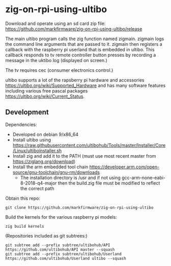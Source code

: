 # zig-on-rpi-using-ultibo

Download and operate using an sd card zip file: https://github.com/markfirmware/zig-on-rpi-using-ultibo/release

The main ultibo program calls the zig function named zigmain.
zigmain logs the command line arguments that are passed to it.
zigmain then registers a callback with the raspberry pi userland that is embedded in ultibo.
This callback responds to tv remote controller button presses by recording a message in the uktibo log (displayed on screen.)

The tv requires cec (consumer electronics control.)

ultibo supports a lot of the rapsberry pi hardware and accessories https://ultibo.org/wiki/Supported_Hardware and has many software features including various free pascal packages https://ultibo.org/wiki/Current_Status.

## Development

Dependencies:

 * Developed on debian 9/x86_64
 * Install ultibo using https://raw.githubusercontent.com/ultibohub/Tools/master/Installer/Core/Linux/ultiboinstaller.sh
 * Install zig and add it to the PATH (must use most recent master from https://ziglang.org/download)
 * Install the arm embedded tool chain https://developer.arm.com/open-source/gnu-toolchain/gnu-rm/downloads
   * The installation directory is /usr and if not using gcc-arm-none-eabi-8-2018-q4-major then the build.zig file must be modified to reflect the correct path

Obtain this repo:

    git clone https://github.com/markfirmware/zig-on-rpi-using-ultibo

Build the kernels for the various raspberry pi models:

    zig build kernels

(Repositories included as git subtrees:)

    git subtree add --prefix subtree/ultibohub/API https://github.com/ultibohub/API master --squash
    git subtree add --prefix subtree/ultibohub/Userland  https://github.com/ultibohub/Userland ultibo --squash
